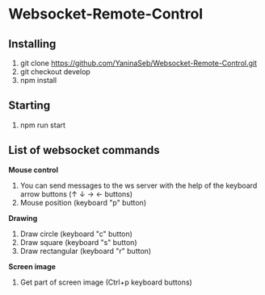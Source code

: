 # Websocket-Remote-Control

## Installing
1. git clone https://github.com/YaninaSeb/Websocket-Remote-Control.git
2. git checkout develop
3. npm install

## Starting
1. npm run start

## List of websocket commands

**Mouse control**  
1. You can send messages to the ws server with the help of the keyboard arrow buttons (&#8593; &#8595; &#8594;  &#8592; buttons)  
2. Mouse position (keyboard "p" button)  

**Drawing**  
1. Draw circle (keyboard "c" button)  
2. Draw square (keyboard "s" button)  
2. Draw rectangular (keyboard "r" button)  

**Screen image**  
1. Get part of screen image (Ctrl+p keyboard buttons)  

